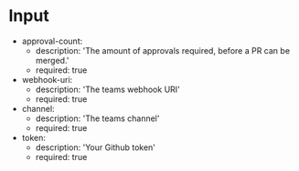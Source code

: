 # Input
- approval-count:
  - description: 'The amount of approvals required, before a PR can be merged.'
  - required: true
- webhook-uri:
  - description: 'The teams webhook URI'
  - required: true
- channel:
  - description: 'The teams channel'
  - required: true
- token:
  - description: 'Your Github token'
  - required: true

